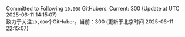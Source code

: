 Committed to Following `10,000` GitHubers. Current: <!-- FOLLOWING_COUNT -->300<!-- FOLLOWING_COUNT --> (Update at UTC <!-- LAST_UPDATED -->2025-06-11 14:15:07<!-- LAST_UPDATED -->)<br>
致力于关注`10,000`个GitHuber。当前：<!-- FOLLOWING_COUNT -->300<!-- FOLLOWING_COUNT --> (更新于北京时间 <!-- LAST_UPDATED_CST -->2025-06-11 22:15:07<!-- LAST_UPDATED_CST -->)
